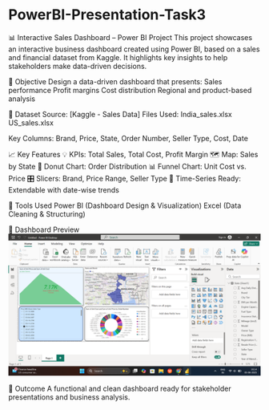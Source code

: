 # PowerBI-Presentation-Task3
📊 Interactive Sales Dashboard – Power BI Project
This project showcases an interactive business dashboard created using Power BI, based on a sales and financial dataset from Kaggle. It highlights key insights to help stakeholders make data-driven decisions.

📌 Objective
Design a data-driven dashboard that presents:
Sales performance
Profit margins
Cost distribution
Regional and product-based analysis

🧩 Dataset
Source: [Kaggle - Sales Data]
Files Used:
India_sales.xlsx
US_sales.xlsx

Key Columns:
Brand, Price, State, Order Number, Seller Type, Cost, Date

📈 Key Features
💡 KPIs: Total Sales, Total Cost, Profit Margin
🗺️ Map: Sales by State
🍩 Donut Chart: Order Distribution
📊 Funnel Chart: Unit Cost vs. Price
🎛️ Slicers: Brand, Price Range, Seller Type
📆 Time-Series Ready: Extendable with date-wise trends

📌 Tools Used
Power BI (Dashboard Design & Visualization)
Excel (Data Cleaning & Structuring)

📸 Dashboard Preview
![Dashboard Preview](https://github.com/SUSHREE-SUBHADARSINI-JENA/PowerBI-Presentation-Task3/blob/main/Dashboard2.png?raw=true)

🏁 Outcome
A functional and clean dashboard ready for stakeholder presentations and business analysis.
